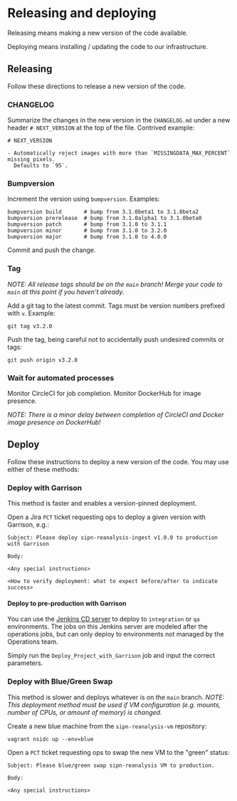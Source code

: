 # Releasing and deploying

Releasing means making a new version of the code available.

Deploying means installing / updating the code to our infrastructure.


## Releasing

Follow these directions to release a new version of the code.


### CHANGELOG

Summarize the changes in the new version in the `CHANGELOG.md` under a new header `#
NEXT_VERSION` at the top of the file. Contrived example:

```
# NEXT_VERSION

- Automatically reject images with more than `MISSINGDATA_MAX_PERCENT` missing pixels.
  Defaults to `95`.
```


### Bumpversion

Increment the version using `bumpversion`. Examples:

```
bumpversion build       # bump from 3.1.0beta1 to 3.1.0beta2
bumpversion prerelease  # bump from 3.1.0alpha1 to 3.1.0beta0
bumpversion patch       # bump from 3.1.0 to 3.1.1
bumpversion minor       # bump from 3.1.0 to 3.2.0
bumpversion major       # bump from 3.1.0 to 4.0.0
```

Commit and push the change.


### Tag 

*NOTE: All release tags should be on the `main` branch! Merge your code to `main` at
this point if you haven't already.*

Add a git tag to the latest commit. Tags must be version numbers prefixed with `v`.
Example:

```
git tag v3.2.0
```

Push the tag, being careful not to accidentally push undesired commits or tags:

```
git push origin v3.2.0
```


### Wait for automated processes

Monitor CircleCI for job completion. Monitor DockerHub for image presence.

*NOTE: There is a minor delay between completion of CircleCI and Docker image presence
on DockerHub!*


## Deploy

Follow these instructions to deploy a new version of the code. You may use either of
these methods:


### Deploy with Garrison

This method is faster and enables a version-pinned deployment.

Open a Jira `PCT` ticket requesting ops to deploy a given version with Garrison, e.g.:

```
Subject: Please deploy sipn-reanalysis-ingest v1.0.0 to production with Garrison

Body:

<Any special instructions>

<How to verify deployment: what to expect before/after to indicate success>
```


#### Deploy to pre-production with Garrison

You can use the [Jenkins CD server](http://ci.jenkins-cd.apps.int.nsidc.org:8080/) to
deploy to `integration` or `qa` environments. The jobs on this Jenkins server are
modeled after the operations jobs, but can only deploy to environments not managed by
the Operations team.

Simply run the `Deploy_Project_with_Garrison` job and input the correct parameters.


### Deploy with Blue/Green Swap

This method is slower and deploys whatever is on the `main` branch. *NOTE: This
deployment method _must_ be used if VM configuration (e.g. mounts, number of CPUs, or
amount of memory) is changed.*

Create a new blue machine from the `sipn-reanalysis-vm` repository:

```
vagrant nsidc up --env=blue
```

Open a `PCT` ticket requesting ops to swap the new VM to the "green" status:

```
Subject: Please blue/green swap sipn-reanalysis VM to production.

Body:

<Any special instructions>
```
